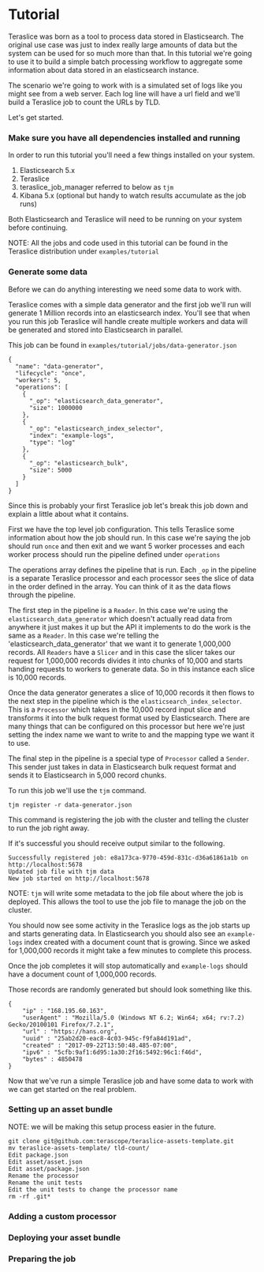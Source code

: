 # Tutorial

Teraslice was born as a tool to process data stored in Elasticsearch. The original use case was just to index really large amounts of data but the system can be used for so much more than that. In this tutorial we're going to use it to build a simple batch processing workflow to aggregate some information about data stored in an elasticsearch instance.

The scenario we're going to work with is a simulated set of logs like you might see from a web server. Each log line will have a url field and we'll build a Teraslice job to count the URLs by TLD.

Let's get started.

### Make sure you have all dependencies installed and running

In order to run this tutorial you'll need a few things installed on your system.

1. Elasticsearch 5.x
1. Teraslice
1. teraslice_job_manager referred to below as `tjm`
1. Kibana 5.x (optional but handy to watch results accumulate as the job runs)

Both Elasticsearch and Teraslice will need to be running on your system before continuing.

NOTE: All the jobs and code used in this tutorial can be found in the Teraslice distribution under `examples/tutorial`

### Generate some data

Before we can do anything interesting we need some data to work with.

Teraslice comes with a simple data generator and the first job we'll run will generate 1 Million records into an elasticsearch index. You'll see that when you run this job Teraslice will handle create multiple workers and data will be generated and stored into Elasticsearch in parallel.

This job can be found in `examples/tutorial/jobs/data-generator.json`

```
{
  "name": "data-generator",
  "lifecycle": "once",
  "workers": 5,
  "operations": [
    {
      "_op": "elasticsearch_data_generator",
      "size": 1000000
    },
    {
      "_op": "elasticsearch_index_selector",
      "index": "example-logs",
      "type": "log"
    },
    {
      "_op": "elasticsearch_bulk",
      "size": 5000
    }
  ]
}
```

Since this is probably your first Teraslice job let's break this job down and explain a little about what it contains.

First we have the top level job configuration. This tells Teraslice some information about how the job should run. In this case we're saying the job should run `once` and then exit and we want 5 worker processes and each worker process should run the pipeline defined under `operations`

The operations array defines the pipeline that is run. Each `_op` in the pipeline is a separate Teraslice processor and each processor sees the slice of data in the order defined in the array. You can think of it as the data flows through the pipeline.

The first step in the pipeline is a `Reader`. In this case we're using the `elasticsearch_data_generator` which doesn't actually read data from anywhere it just makes it up but the API it implements to do the work is the same as a `Reader`. In this case we're telling the 'elasticsearch_data_generator' that we want it to generate 1,000,000 records. All `Readers` have a `Slicer` and in this case the slicer takes our request for 1,000,000 records divides it into chunks of 10,000 and starts handing requests to workers to generate data. So in this instance each slice is 10,000 records.

Once the data generator generates a slice of 10,000 records it then flows to the next step in the pipeline which is the `elasticsearch_index_selector`. This is a `Processor` which takes in the 10,000 record input slice and transforms it into the bulk request format used by Elasticsearch. There are many things that can be configured on this processor but here we're just setting the index name we want to write to and the mapping type we want it to use.

The final step in the pipeline is a special type of `Processor` called a `Sender`. This sender just takes in data in Elasticsearch bulk request format and sends it to Elasticsearch in 5,000 record chunks.

To run this job we'll use the `tjm` command.

```
tjm register -r data-generator.json
```

This command is registering the job with the cluster and telling the cluster to run the job right away.

If it's successful you should receive output similar to the following.

```
Successfully registered job: e8a173ca-9770-459d-831c-d36a61861a1b on http://localhost:5678
Updated job file with tjm data
New job started on http://localhost:5678
```

NOTE: `tjm` will write some metadata to the job file about where the job is deployed. This allows the tool to use the job file to manage the job on the cluster.

You should now see some activity in the Teraslice logs as the job starts up and starts generating data. In Elasticsearch you should also see an `example-logs` index created with a document count that is growing. Since we asked for 1,000,000 records it might take a few minutes to complete this process.

Once the job completes it will stop automatically and `example-logs` should have a document count of 1,000,000 records.

Those records are randomly generated but should look something like this.

```
{
    "ip" : "168.195.60.163",
    "userAgent" : "Mozilla/5.0 (Windows NT 6.2; Win64; x64; rv:7.2) Gecko/20100101 Firefox/7.2.1",
    "url" : "https://hans.org",
    "uuid" : "25ab2d20-eac8-4c03-945c-f9fa84d191ad",
    "created" : "2017-09-22T13:50:48.485-07:00",
    "ipv6" : "5cfb:9af1:6d95:1a30:2f16:5492:96c1:f46d",
    "bytes" : 4850478
}
```

Now that we've run a simple Teraslice job and have some data to work with we can get started on the real problem.

### Setting up an asset bundle

NOTE: we will be making this setup process easier in the future.
```
git clone git@github.com:terascope/teraslice-assets-template.git
mv teraslice-assets-template/ tld-count/
Edit package.json
Edit asset/asset.json
Edit asset/package.json
Rename the processor
Rename the unit tests
Edit the unit tests to change the processor name
rm -rf .git*
```

### Adding a custom processor


### Deploying your asset bundle


### Preparing the job



